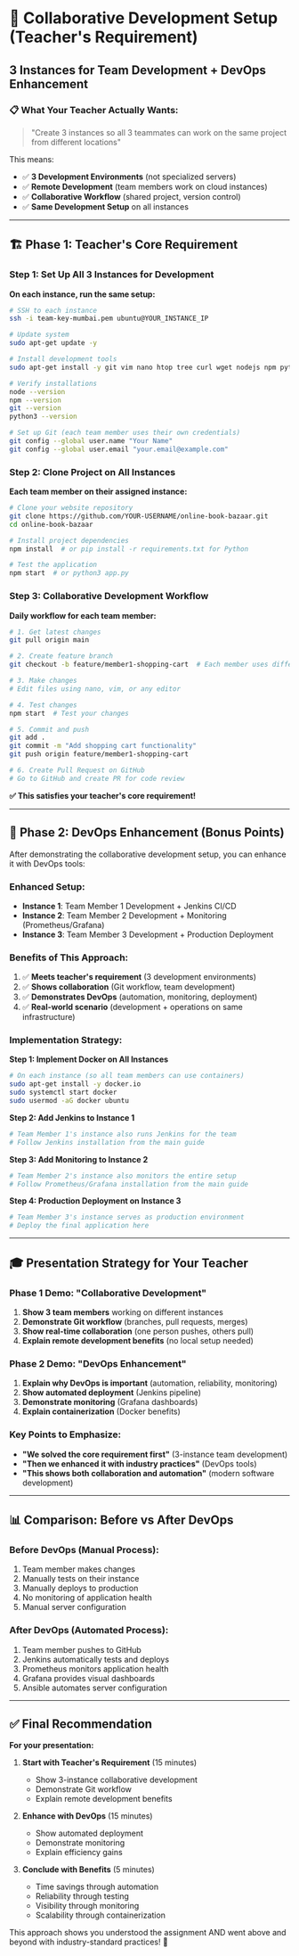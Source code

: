 # 🎯 Collaborative Development Setup (Teacher's Requirement)
## 3 Instances for Team Development + DevOps Enhancement

### 📋 **What Your Teacher Actually Wants:**
> "Create 3 instances so all 3 teammates can work on the same project from different locations"

This means:
- ✅ **3 Development Environments** (not specialized servers)
- ✅ **Remote Development** (team members work on cloud instances)
- ✅ **Collaborative Workflow** (shared project, version control)
- ✅ **Same Development Setup** on all instances

---

## 🏗️ **Phase 1: Teacher's Core Requirement**

### **Step 1: Set Up All 3 Instances for Development**

**On each instance, run the same setup:**

```bash
# SSH to each instance
ssh -i team-key-mumbai.pem ubuntu@YOUR_INSTANCE_IP

# Update system
sudo apt-get update -y

# Install development tools
sudo apt-get install -y git vim nano htop tree curl wget nodejs npm python3 python3-pip

# Verify installations
node --version
npm --version
git --version
python3 --version

# Set up Git (each team member uses their own credentials)
git config --global user.name "Your Name"
git config --global user.email "your.email@example.com"
```

### **Step 2: Clone Project on All Instances**

**Each team member on their assigned instance:**

```bash
# Clone your website repository
git clone https://github.com/YOUR-USERNAME/online-book-bazaar.git
cd online-book-bazaar

# Install project dependencies
npm install  # or pip install -r requirements.txt for Python

# Test the application
npm start  # or python3 app.py
```

### **Step 3: Collaborative Development Workflow**

**Daily workflow for each team member:**

```bash
# 1. Get latest changes
git pull origin main

# 2. Create feature branch
git checkout -b feature/member1-shopping-cart  # Each member uses different feature names

# 3. Make changes
# Edit files using nano, vim, or any editor

# 4. Test changes
npm start  # Test your changes

# 5. Commit and push
git add .
git commit -m "Add shopping cart functionality"
git push origin feature/member1-shopping-cart

# 6. Create Pull Request on GitHub
# Go to GitHub and create PR for code review
```

**✅ This satisfies your teacher's core requirement!**

---

## 🚀 **Phase 2: DevOps Enhancement (Bonus Points)**

After demonstrating the collaborative development setup, you can enhance it with DevOps tools:

### **Enhanced Setup:**
- **Instance 1**: Team Member 1 Development + Jenkins CI/CD
- **Instance 2**: Team Member 2 Development + Monitoring (Prometheus/Grafana)
- **Instance 3**: Team Member 3 Development + Production Deployment

### **Benefits of This Approach:**
1. ✅ **Meets teacher's requirement** (3 development environments)
2. ✅ **Shows collaboration** (Git workflow, team development)
3. ✅ **Demonstrates DevOps** (automation, monitoring, deployment)
4. ✅ **Real-world scenario** (development + operations on same infrastructure)

### **Implementation Strategy:**

**Step 1: Implement Docker on All Instances**
```bash
# On each instance (so all team members can use containers)
sudo apt-get install -y docker.io
sudo systemctl start docker
sudo usermod -aG docker ubuntu
```

**Step 2: Add Jenkins to Instance 1**
```bash
# Team Member 1's instance also runs Jenkins for the team
# Follow Jenkins installation from the main guide
```

**Step 3: Add Monitoring to Instance 2**
```bash
# Team Member 2's instance also monitors the entire setup
# Follow Prometheus/Grafana installation from the main guide
```

**Step 4: Production Deployment on Instance 3**
```bash
# Team Member 3's instance serves as production environment
# Deploy the final application here
```

---

## 🎓 **Presentation Strategy for Your Teacher**

### **Phase 1 Demo: "Collaborative Development"**
1. **Show 3 team members** working on different instances
2. **Demonstrate Git workflow** (branches, pull requests, merges)
3. **Show real-time collaboration** (one person pushes, others pull)
4. **Explain remote development benefits** (no local setup needed)

### **Phase 2 Demo: "DevOps Enhancement"**
1. **Explain why DevOps is important** (automation, reliability, monitoring)
2. **Show automated deployment** (Jenkins pipeline)
3. **Demonstrate monitoring** (Grafana dashboards)
4. **Explain containerization** (Docker benefits)

### **Key Points to Emphasize:**
- **"We solved the core requirement first"** (3-instance team development)
- **"Then we enhanced it with industry practices"** (DevOps tools)
- **"This shows both collaboration and automation"** (modern software development)

---

## 📊 **Comparison: Before vs After DevOps**

### **Before DevOps (Manual Process):**
1. Team member makes changes
2. Manually tests on their instance  
3. Manually deploys to production
4. No monitoring of application health
5. Manual server configuration

### **After DevOps (Automated Process):**
1. Team member pushes to GitHub
2. Jenkins automatically tests and deploys
3. Prometheus monitors application health
4. Grafana provides visual dashboards
5. Ansible automates server configuration

---

## ✅ **Final Recommendation**

**For your presentation:**

1. **Start with Teacher's Requirement** (15 minutes)
   - Show 3-instance collaborative development
   - Demonstrate Git workflow
   - Explain remote development benefits

2. **Enhance with DevOps** (15 minutes)
   - Show automated deployment
   - Demonstrate monitoring
   - Explain efficiency gains

3. **Conclude with Benefits** (5 minutes)
   - Time savings through automation
   - Reliability through testing
   - Visibility through monitoring
   - Scalability through containerization

This approach shows you understood the assignment AND went above and beyond with industry-standard practices! 🎉
